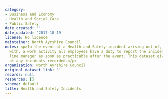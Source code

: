 ```yaml
---
category:
- Business and Economy
- Health and Social Care
- Public Safety
date_created: ''
date_updated: '2017-10-19'
license: No licence
maintainer: North Ayrshire Council
notes: <p>In the event of a Health and Safety incident arising out of, or in connection
  with, a work activity all employees have a duty to report the incident to their
  line manager as soon as practicable after the event. This dataset gives details
  of any incidents recorded.</p>
organization: North Ayrshire Council
original_dataset_link: ''
records: null
resources: []
schema: default
title: Health and Safety Incidents
---
```


